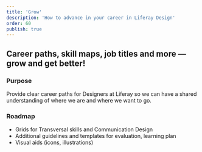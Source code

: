 ```yaml
---
title: 'Grow'
description: 'How to advance in your career in Liferay Design'
order: 60
publish: true
---
```


## Career paths, skill maps, job titles and more &mdash; grow and get better!

### Purpose

Provide clear career paths for Designers at Liferay so we can have a shared understanding of where we are and where we want to go.

### Roadmap

-   Grids for Transversal skills and Communication Design
-   Additional guidelines and templates for evaluation, learning plan
-   Visual aids (icons, illustrations)

<br />
<br />
<br />
<br />
<br />

<!-- 
convo w/@jonmwood

## Why is growth important? What is growth trying to achieve?
- our company mission — see people reach their full potential to serve others
- to that end, one of our company values is to grow and get better
- not every project we work on will be fulfilling, but overall your career here should be
- feel very fulfilled, the work, the team, the mentorship
- if you're not growing, your stagnating
- when you stop growing, go
- goal of growth is to make sure the individuals personal growth can be achieved in the company
-->